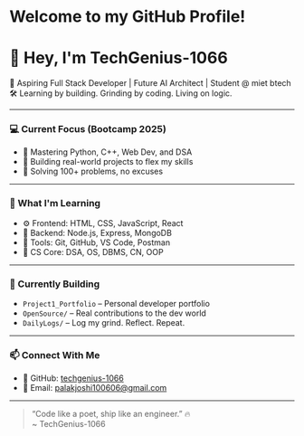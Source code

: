 # Welcome to my GitHub Profile!

# 👋 Hey, I'm TechGenius-1066

🚀 Aspiring Full Stack Developer | Future AI Architect | Student @ miet btech 
🛠️ Learning by building. Grinding by coding. Living on logic.

---

### 💻 Current Focus (Bootcamp 2025)

- 🐍 Mastering Python, C++, Web Dev, and DSA
- 🔨 Building real-world projects to flex my skills
- 🎯 Solving 100+ problems, no excuses

---

### 🧠 What I'm Learning

- ⚙️ Frontend: HTML, CSS, JavaScript, React
- 🧪 Backend: Node.js, Express, MongoDB
- 📂 Tools: Git, GitHub, VS Code, Postman
- 🎲 CS Core: DSA, OS, DBMS, CN, OOP

---

### 🌱 Currently Building

- `Project1_Portfolio` – Personal developer portfolio
- `OpenSource/` – Real contributions to the dev world
- `DailyLogs/` – Log my grind. Reflect. Repeat.

---

### 📫 Connect With Me

- 📍 GitHub: [techgenius-1066](https://github.com/techgenius-1066)
- 📧 Email: palakjoshi100606@gmail.com

---

> “Code like a poet, ship like an engineer.” 🔥  
> ~ TechGenius-1066
